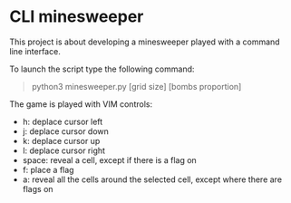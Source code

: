 # CLI minesweeper

This project is about developing a minesweeper played with a command line interface.

To launch the script type the following command:
> python3 minesweeper.py [grid size] [bombs proportion]

The game is played with VIM controls:
* h: deplace cursor left
* j: deplace cursor down
* k: deplace cursor up
* l: deplace cursor right
* space: reveal a cell, except if there is a flag on
* f: place a flag
* a: reveal all the cells around the selected cell, except where there are flags on
